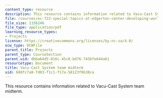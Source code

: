```yaml
---
content_type: resource
description: This resource contains information related to Vacu-Cast System team midterm.
file: /courses/ec-722-special-topics-at-edgerton-center-developing-world-prosthetics-spring-2010/688fc7a8fd03f1c1f17a58123f9b38ca_MITEC_722S10_vacucast_mdtm.pdf
file_size: 1156246
file_type: application/pdf
learning_resource_types:
- Projects
license: https://creativecommons.org/licenses/by-nc-sa/4.0/
ocw_type: OCWFile
parent_title: Projects
parent_type: CourseSection
parent_uid: dbba64d5-016c-45c8-bd76-743bfe644a61
resourcetype: Document
title: Vacu-Cast System team midterm
uid: 688fc7a8-fd03-f1c1-f17a-58123f9b38ca
---
```

This resource contains information related to Vacu-Cast System team midterm.